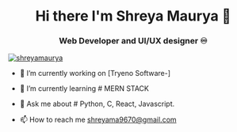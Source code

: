 ### <h1 align='center'>Hi there I'm Shreya Maurya 👋</h1>
<h3 align="center"> Web Developer and UI/UX designer ♾️</h3>

<p align="left"> <a href="https:// " target="blank"><img src="https://img.shields.io/twitter/follow/shreyamaurya?logo=twitter&style=for-the-badge" alt="shreyamaurya" /></a> </p>

 - 🔭 I’m currently working on [Tryeno Software-]
<!--(https://github.com/CanisCoder/All-In-One-Application-) -->


- 🌱 I’m currently learning # MERN STACK
<!--- 👯 I’m looking to collaborate on ...
- 🤔 I’m looking for help with ...-->
- 💬 Ask me about # Python, C, React, Javascript.

- 📫 How to reach me shreyama9670@gmail.com
<!--- 😄 Pronouns: ... 
- ⚡ Fun fact: ...-->
